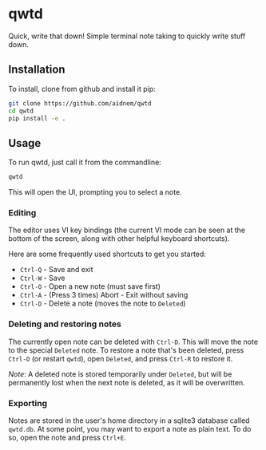 # qwtd

Quick, write that down! Simple terminal note taking to quickly write stuff down.

## Installation

To install, clone from github and install it pip:

```sh
git clone https://github.com/aidnem/qwtd
cd qwtd
pip install -e .
```

## Usage

To run qwtd, just call it from the commandline:

```sh
qwtd
```

This will open the UI, prompting you to select a note.

### Editing

The editor uses VI key bindings (the current VI mode can be seen at the bottom of
the screen, along with other helpful keyboard shortcuts).

Here are some frequently used shortcuts to get you started:

- `Ctrl-Q` - Save and exit
- `Ctrl-W` - Save
- `Ctrl-O` - Open a new note (must save first)
- `Ctrl-A` - (Press 3 times) Abort - Exit without saving
- `Ctrl-D` - Delete a note (moves the note to `Deleted`)

### Deleting and restoring notes

The currently open note can be deleted with `Ctrl-D`. This will move the note to
the special `Deleted` note. To restore a note that's been deleted, press
`Ctrl-O` (or restart `qwtd`), open `Deleted`, and press `Ctrl-R` to restore it.

_Note_: A deleted note is stored temporarily under `Deleted`, but will be
permanently lost when the next note is deleted, as it will be overwritten.

### Exporting

Notes are stored in the user's home directory in a sqlite3 database called
`qwtd.db`. At some point, you may want to export a note as plain text. To do so,
open the note and press `Ctrl+E`.
